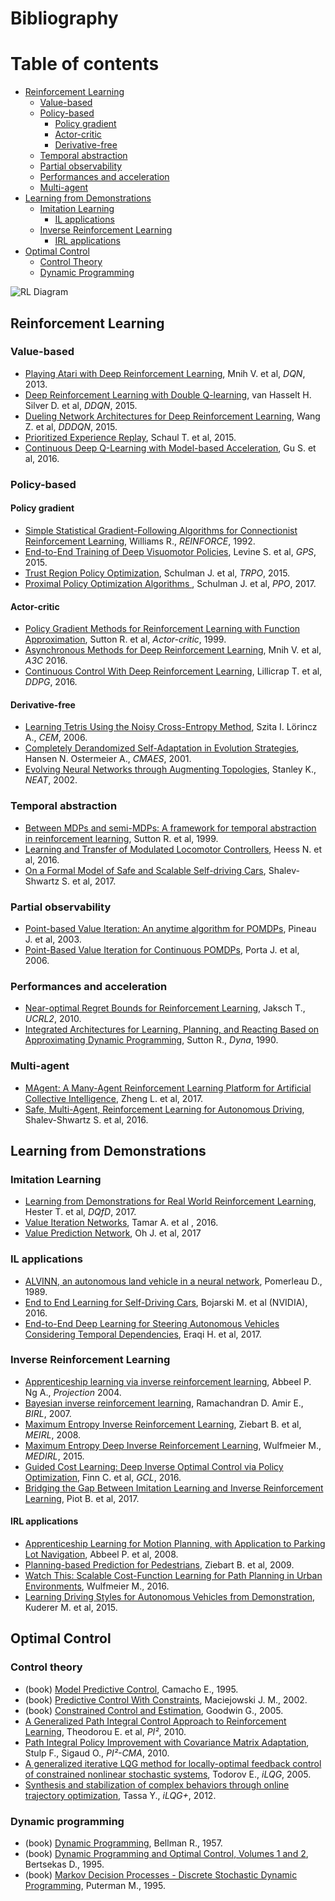 # Bibliography

# Table of contents
* [Reinforcement Learning](#reinforcement-learning)
  * [Value-based](#value-based)
  * [Policy-based](#policy-based)
    * [Policy gradient](#policy-gradient)
    * [Actor-critic](#actor-critic)
    * [Derivative-free](#derivative-free)
  * [Temporal abstraction](#temporal-abstraction)
  * [Partial observability](#partial-observability)
  * [Performances and acceleration](#performances-and-acceleration)
  * [Multi-agent](#multi-agent)
* [Learning from Demonstrations](#learning-from-demonstrations)
  * [Imitation Learning](#imitation-learning)
    * [IL applications](#il-applications)
  * [Inverse Reinforcement Learning](#inverse-reinforcement-learning)
    * [IRL applications](#irl-applications)
* [Optimal Control](#optimal-control)
  * [Control Theory](#control-theory)
  * [Dynamic Programming](#dynamic-programming)

![RL Diagram](https://rawgit.com/eleurent/phd-bibliography/master/reinforcement-learning.svg)

## Reinforcement Learning

### Value-based

* [Playing Atari with Deep Reinforcement Learning](https://www.cs.toronto.edu/~vmnih/docs/dqn.pdf), Mnih V. et al, *DQN*, 2013.
* [Deep Reinforcement Learning with Double Q-learning](https://arxiv.org/abs/1509.06461), van Hasselt H. Silver D. et al, *DDQN*, 2015.
* [Dueling Network Architectures for Deep Reinforcement Learning](https://arxiv.org/abs/1511.06581), Wang Z. et al, *DDDQN*, 2015.
* [Prioritized Experience Replay](https://arxiv.org/abs/1511.05952), Schaul T. et al, 2015.
* [Continuous Deep Q-Learning with Model-based Acceleration](https://arxiv.org/abs/1603.00748), Gu S. et al, 2016.

### Policy-based

#### Policy gradient

* [Simple Statistical Gradient-Following Algorithms for Connectionist Reinforcement Learning](http://www-anw.cs.umass.edu/~barto/courses/cs687/williams92simple.pdf), Williams R., *REINFORCE*, 1992.
* [End-to-End Training of Deep Visuomotor Policies](https://arxiv.org/abs/1504.00702), Levine S. et al, *GPS*, 2015.
* [Trust Region Policy Optimization](https://arxiv.org/abs/1502.05477), Schulman J. et al, *TRPO*, 2015.
* [Proximal Policy Optimization Algorithms ](https://arxiv.org/abs/1707.06347), Schulman J. et al, *PPO*, 2017.

#### Actor-critic

* [Policy Gradient Methods for Reinforcement Learning with Function Approximation](https://papers.nips.cc/paper/1713-policy-gradient-methods-for-reinforcement-learning-with-function-approximation.pdf), Sutton R. et al, *Actor-critic*, 1999.
* [Asynchronous Methods for Deep Reinforcement Learning](https://arxiv.org/abs/1602.01783), Mnih V. et al, *A3C* 2016.
* [Continuous Control With Deep Reinforcement Learning](https://arxiv.org/abs/1509.02971), Lillicrap T. et al, *DDPG*, 2016.

#### Derivative-free

* [Learning Tetris Using the Noisy Cross-Entropy Method](http://iew3.technion.ac.il/CE/files/papers/Learning%20Tetris%20Using%20the%20Noisy%20Cross-Entropy%20Method.pdf), Szita I. Lörincz A., *CEM*, 2006.
* [Completely Derandomized Self-Adaptation in Evolution Strategies](https://dl.acm.org/citation.cfm?id=1108843), Hansen N. Ostermeier A., *CMAES*, 2001.
* [Evolving Neural Networks through Augmenting Topologies](http://nn.cs.utexas.edu/downloads/papers/stanley.ec02.pdf), Stanley K., *NEAT*, 2002.

### Temporal abstraction

* [Between MDPs and semi-MDPs: A framework for temporal abstraction in reinforcement learning](http://www-anw.cs.umass.edu/~barto/courses/cs687/Sutton-Precup-Singh-AIJ99.pdf), Sutton R. et al, 1999.
* [Learning and Transfer of Modulated Locomotor Controllers](https://arxiv.org/abs/1610.05182), Heess N. et al, 2016.
* [On a Formal Model of Safe and Scalable Self-driving Cars](https://arxiv.org/abs/1708.06374), Shalev-Shwartz S. et al, 2017.

### Partial observability

* [Point-based Value Iteration: An anytime algorithm for POMDPs](https://www.ri.cmu.edu/pub_files/pub4/pineau_joelle_2003_3/pineau_joelle_2003_3.pdf), Pineau J. et al, 2003.
* [Point-Based Value Iteration for Continuous POMDPs](http://www.jmlr.org/papers/volume7/porta06a/porta06a.pdf), Porta J. et al, 2006.

### Performances and acceleration

* [Near-optimal Regret Bounds for Reinforcement Learning](http://www.jmlr.org/papers/volume11/jaksch10a/jaksch10a.pdf), Jaksch T., *UCRL2*, ‎2010.
* [Integrated Architectures for Learning, Planning, and Reacting Based on Approximating Dynamic Programming](http://citeseerx.ist.psu.edu/viewdoc/download?doi=10.1.1.84.6983&rep=rep1&type=pdf), Sutton R., *Dyna*, 1990.

### Multi-agent

* [MAgent: A Many-Agent Reinforcement Learning Platform for Artificial Collective Intelligence](https://arxiv.org/abs/1712.00600), Zheng L. et al, 2017.
* [Safe, Multi-Agent, Reinforcement Learning for Autonomous Driving](https://arxiv.org/abs/1610.03295), Shalev-Shwartz S. et al, 2016.


## Learning from Demonstrations

### Imitation Learning

* [Learning from Demonstrations for Real World Reinforcement Learning](https://pdfs.semanticscholar.org/a7fb/199f85943b3fb6b5f7e9f1680b2e2a445cce.pdf), Hester T. et al, *DQfD*, 2017.
* [Value Iteration Networks](https://arxiv.org/abs/1602.02867), Tamar A. et al , 2016.
* [Value Prediction Network](https://arxiv.org/abs/1707.03497), Oh J. et al, 2017

### IL applications

* [ALVINN, an autonomous land vehicle in a neural network](https://papers.nips.cc/paper/95-alvinn-an-autonomous-land-vehicle-in-a-neural-network), Pomerleau D., 1989.
* [End to End Learning for Self-Driving Cars](https://arxiv.org/abs/1604.07316), Bojarski M. et al (NVIDIA), 2016.
* [End-to-End Deep Learning for Steering Autonomous Vehicles Considering Temporal Dependencies](https://arxiv.org/abs/1710.03804), Eraqi H. et al, 2017.

### Inverse Reinforcement Learning

* [Apprenticeship learning via inverse reinforcement learning](http://ai.stanford.edu/~ang/papers/icml04-apprentice.pdf), Abbeel P. Ng A., *Projection* 2004.
* [Bayesian inverse reinforcement learning](https://www.aaai.org/Papers/IJCAI/2007/IJCAI07-416.pdf), Ramachandran D. Amir E., *BIRL*, 2007.
* [Maximum Entropy Inverse Reinforcement Learning](https://www.aaai.org/Papers/AAAI/2008/AAAI08-227.pdf), Ziebart B. et al, *MEIRL*, 2008.
* [Maximum Entropy Deep Inverse Reinforcement Learning](https://arxiv.org/abs/1507.04888), Wulfmeier M., *MEDIRL*, 2015.
* [Guided Cost Learning: Deep Inverse Optimal Control via Policy Optimization](https://arxiv.org/abs/1603.00448), Finn C. et al, *GCL*, 2016.
* [Bridging the Gap Between Imitation Learning and Inverse Reinforcement Learning](http://ieeexplore.ieee.org/document/7464854/), Piot B. et al, 2017.

#### IRL applications

* [Apprenticeship Learning for Motion Planning, with Application to Parking Lot Navigation](http://ieeexplore.ieee.org/document/4651222/), Abbeel P. et al, 2008.
* [Planning-based Prediction for Pedestrians](http://ieeexplore.ieee.org/abstract/document/5354147/), Ziebart B. et al, 2009.
* [Watch This: Scalable Cost-Function Learning for Path Planning in Urban Environments](https://arxiv.org/abs/1607.02329), Wulfmeier M., 2016.
* [Learning Driving Styles for Autonomous Vehicles from Demonstration](http://ieeexplore.ieee.org/document/7139555/), Kuderer M. et al, 2015.

## Optimal Control

### Control theory

* (book) [Model Predictive Control](http://een.iust.ac.ir/profs/Shamaghdari/MPC/Resources/), Camacho E., 1995.
* (book) [Predictive Control With Constraints](https://books.google.fr/books/about/Predictive_Control.html?id=HV_Y58c7KiwC&redir_esc=y), Maciejowski J. M., 2002.
* (book) [Constrained Control and Estimation](http://www.springer.com/gp/book/9781852335489),  Goodwin G., 2005.
* [A Generalized Path Integral Control Approach to Reinforcement Learning](http://www.jmlr.org/papers/volume11/theodorou10a/theodorou10a.pdf), Theodorou E. et al, *PI²*, 2010.
* [Path Integral Policy Improvement with Covariance Matrix Adaptation](https://arxiv.org/abs/1206.4621), Stulp F., Sigaud O., *PI²-CMA*, 2010.
* [A generalized iterative LQG method for locally-optimal feedback control of constrained nonlinear stochastic systems](http://maeresearch.ucsd.edu/skelton/publications/weiwei_ilqg_CDC43.pdf), Todorov E., *iLQG*, 2005.
* [Synthesis and stabilization of complex behaviors through online trajectory optimization](https://homes.cs.washington.edu/~todorov/papers/TassaIROS12.pdf), Tassa Y., *iLQG+*, 2012.

### Dynamic programming

* (book) [Dynamic Programming](https://press.princeton.edu/titles/9234.html), Bellman R., 1957.
* (book) [Dynamic Programming and Optimal Control, Volumes 1 and 2](http://web.mit.edu/dimitrib/www/dpchapter.html), Bertsekas D., 1995.
* (book) [Markov Decision Processes - Discrete Stochastic Dynamic Programming](http://eu.wiley.com/WileyCDA/WileyTitle/productCd-1118625870.html), Puterman M., 1995.
